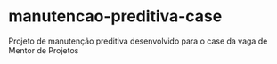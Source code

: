 # manutencao-preditiva-case
Projeto de manutenção preditiva desenvolvido para o case da vaga de Mentor de Projetos

